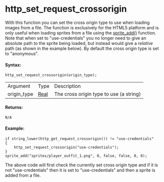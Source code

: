 # http_set_request_crossorigin

With this function you can set the cross origin type to use when loading
images from a file. The function is exclusively for the HTML5 platform
and is only useful when loading sprites from a file using the
[sprite_add()](../../Asset_Management/Sprites/Sprite_Manipulation/sprite_add)
function. Note that when set to "use-credentials" you no longer need to
give an absolute path to the sprite being loaded, but instead would give
a *relative* path (as shown in the example below). By default the cross
origin type is set to "anonymous".

#### Syntax:

``` gml
http_set_request_crossorigin(origin_type);
```

|             |                                                                         |                                         |
|-------------|-------------------------------------------------------------------------|-----------------------------------------|
| Argument    | Type                                                                    | Description                             |
| origin_type |  [Real](../../../../../GameMaker_Language/GML_Overview/Data_Types)  | The cross origin type to use (a string) |

#### Returns:

``` gml
N/A
```

#### Example:

``` gml
if string_lower(http_get_request_crossorigin()) != "use-credentials"
{
    http_set_request_crossorigin("use-credentials");
}
sprite_add("sprites/player_outfit_1.png", 0, false, false, 0, 0);
```

The above code will first check the currently set cross origin type and
if it is not "use-credentials" then it is set to "use-credentials" and
then a sprite is added from a file.

